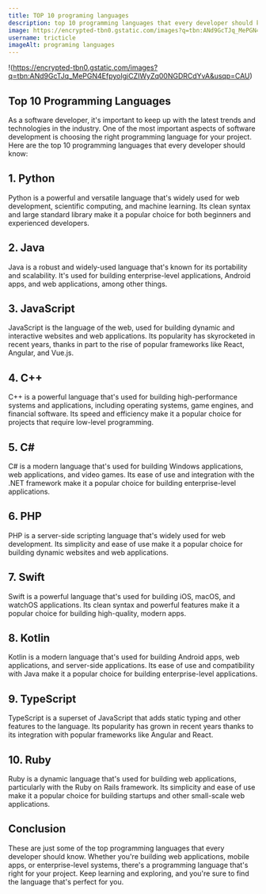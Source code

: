 ```yaml
---
title: TOP 10 programing languages
description: top 10 programming languages that every developer should know
image: https://encrypted-tbn0.gstatic.com/images?q=tbn:ANd9GcTJq_MePGN4EfpyoIgiCZIWyZq00NGDRCdYvA&usqp=CAU
username: tricticle
imageAlt: programing languages
---
```

!(https://encrypted-tbn0.gstatic.com/images?q=tbn:ANd9GcTJq_MePGN4EfpyoIgiCZIWyZq00NGDRCdYvA&usqp=CAU)
## Top 10 Programming Languages
As a software developer, it's important to keep up with the latest trends and technologies in the industry. One of the most important aspects of software development is choosing the right programming language for your project. Here are the top 10 programming languages that every developer should know:

## 1. Python
Python is a powerful and versatile language that's widely used for web development, scientific computing, and machine learning. Its clean syntax and large standard library make it a popular choice for both beginners and experienced developers.

## 2. Java
Java is a robust and widely-used language that's known for its portability and scalability. It's used for building enterprise-level applications, Android apps, and web applications, among other things.

## 3. JavaScript
JavaScript is the language of the web, used for building dynamic and interactive websites and web applications. Its popularity has skyrocketed in recent years, thanks in part to the rise of popular frameworks like React, Angular, and Vue.js.

## 4. C++
C++ is a powerful language that's used for building high-performance systems and applications, including operating systems, game engines, and financial software. Its speed and efficiency make it a popular choice for projects that require low-level programming.

## 5. C#
C# is a modern language that's used for building Windows applications, web applications, and video games. Its ease of use and integration with the .NET framework make it a popular choice for building enterprise-level applications.

## 6. PHP
PHP is a server-side scripting language that's widely used for web development. Its simplicity and ease of use make it a popular choice for building dynamic websites and web applications.

## 7. Swift
Swift is a powerful language that's used for building iOS, macOS, and watchOS applications. Its clean syntax and powerful features make it a popular choice for building high-quality, modern apps.

## 8. Kotlin
Kotlin is a modern language that's used for building Android apps, web applications, and server-side applications. Its ease of use and compatibility with Java make it a popular choice for building enterprise-level applications.

## 9. TypeScript
TypeScript is a superset of JavaScript that adds static typing and other features to the language. Its popularity has grown in recent years thanks to its integration with popular frameworks like Angular and React.

## 10. Ruby
Ruby is a dynamic language that's used for building web applications, particularly with the Ruby on Rails framework. Its simplicity and ease of use make it a popular choice for building startups and other small-scale web applications.

## Conclusion
These are just some of the top programming languages that every developer should know. Whether you're building web applications, mobile apps, or enterprise-level systems, there's a programming language that's right for your project. Keep learning and exploring, and you're sure to find the language that's perfect for you.